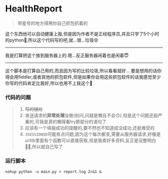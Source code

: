 # HealthReport

> 带星号的地方得用你自己抓包抓着的

这个东西他可以自动健康上报,但是因为作者不是正经程序员,并且只学了5个小时的python🤣,所以这个代码写的吧,就...很...垃圾😵

***

我是打算把这个放到服务器上的.嗯...反正服务器闲着也是闲着😇

***

这个脚本是打算自己用的,而且因为写的比较垃圾,所以看看就好...
要是想用的话你得会用fiddler,或者其他的抓包软件,但是如果你会用这些抓包软件的话我感觉至少你写的代码肯定比我好,所以也用不上我这个🤣

### 代码的问题

> 1. ~~写的很烂~~
> 2. 发送请求的**异常处理**没做(别问,问就是懒且不会🙃),但是这个问题还挺严重的,可我是真的懒得看try那部分的语句了
> 3. 应该有一个填报成功的提醒的,要不然也不知道成没成功,还挺难受的
> 4. `JSESSIONID`可能有点问题,因为这个每次都变,需要从服务器请求,好像是urllib里面有个函数可以直接获取,但是我查好多资料,反正是没整明白😮‍💨,所以就自己写了

### 运行脚本

    nohup python -u main.py > report.log 2>&1 &
